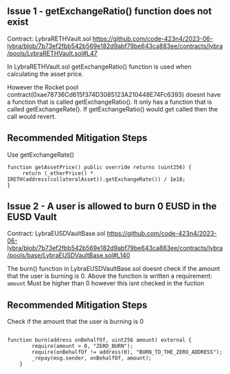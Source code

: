 ## Issue 1 - getExchangeRatio() function does not exist

Contract: LybraRETHVault.sol
https://github.com/code-423n4/2023-06-lybra/blob/7b73ef2fbb542b569e182d9abf79be643ca883ee/contracts/lybra/pools/LybraRETHVault.sol#L47

In LybraRETHVault.sol getExchangeRatio() function is used when calculating the asset price.

However the Rocket pool contract(0xae78736Cd615f374D3085123A210448E74Fc6393) doesnt have a function that is called getExchangeRatio(). It only has a function that is called getExchangeRate(). If getExchangeRatio() would get called then the call would revert.

## Recommended Mitigation Steps
Use getExchangeRate()
```solidity
function getAssetPrice() public override returns (uint256) {
     return (_etherPrice() * IRETH(address(collateralAsset)).getExchangeRate()) / 1e18;
}

```


## Issue 2 - A user is allowed to burn 0 EUSD in the EUSD Vault
Contract: LybraEUSDVaultBase.sol
https://github.com/code-423n4/2023-06-lybra/blob/7b73ef2fbb542b569e182d9abf79be643ca883ee/contracts/lybra/pools/base/LybraEUSDVaultBase.sol#L140

The burn() function in LybraEUSDVaultBase.sol doesnt check if the amount that the user is burning is 0. 
Above the function is written a requirement: `amount` Must be higher than 0 however this isnt checked in the fuction

## Recommended Mitigation Steps
Check if the amount that the user is burning is 0

```solidity

function burn(address onBehalfOf, uint256 amount) external {
        require(amount > 0, "ZERO_BURN");
        require(onBehalfOf != address(0), "BURN_TO_THE_ZERO_ADDRESS");
        _repay(msg.sender, onBehalfOf, amount);
    }
```